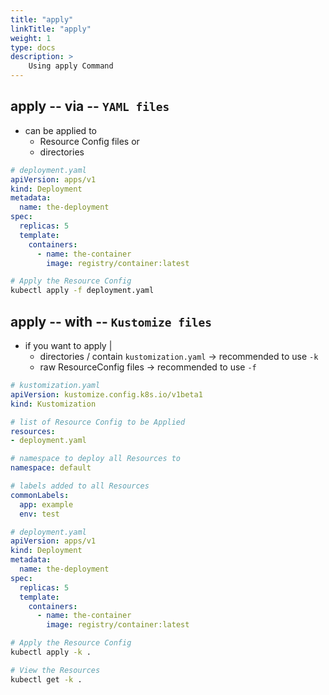 ```yaml
---
title: "apply"
linkTitle: "apply"
weight: 1
type: docs
description: >
    Using apply Command
---
```


## apply -- via -- `YAML files`

* can be applied to
  * Resource Config files or
  * directories

```yaml
# deployment.yaml
apiVersion: apps/v1
kind: Deployment
metadata:
  name: the-deployment
spec:
  replicas: 5
  template:
    containers:
      - name: the-container
        image: registry/container:latest
```

```bash
# Apply the Resource Config
kubectl apply -f deployment.yaml
```

## apply -- with -- `Kustomize files`

* if you want to apply | 
  * directories / contain `kustomization.yaml` -> recommended to use `-k`
  * raw ResourceConfig files -> recommended to use `-f`

```yaml
# kustomization.yaml
apiVersion: kustomize.config.k8s.io/v1beta1
kind: Kustomization

# list of Resource Config to be Applied
resources:
- deployment.yaml

# namespace to deploy all Resources to
namespace: default

# labels added to all Resources
commonLabels:
  app: example
  env: test
```

```yaml
# deployment.yaml
apiVersion: apps/v1
kind: Deployment
metadata:
  name: the-deployment
spec:
  replicas: 5
  template:
    containers:
      - name: the-container
        image: registry/container:latest
```

```bash
# Apply the Resource Config
kubectl apply -k .

# View the Resources
kubectl get -k .
```
